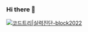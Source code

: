 ### Hi there 👋
[![코드트리|실력진단-block2022](https://banner.codetree.ai/v1/banner/block2022)](https://www.codetree.ai/profiles/block2022)
<!--
**whidong/whidong** is a ✨ _special_ ✨ repository because its `README.md` (this file) appears on your GitHub profile.

Here are some ideas to get you started:

- 🔭 I’m currently working on ...
- 🌱 I’m currently learning ...
- 👯 I’m looking to collaborate on ...
- 🤔 I’m looking for help with ...
- 💬 Ask me about ...
- 📫 How to reach me: ...
- 😄 Pronouns: ...
- ⚡ Fun fact: ...
-->
